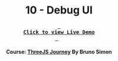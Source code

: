 <div align="center">

# 10 - Debug UI

**[<kbd> <br> **Click to view Live Demo** <br> </kbd>][demo]** &nbsp;&nbsp;

#### Course: [ThreeJS Journey][course] By Bruno Simon

<!-----------------------------------{ Links }---------------------------------->

[course]: https://threejs-journey.com
[demo]: https://debug-ui-threejs-journey.vercel.app

</div>
